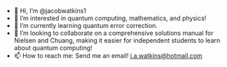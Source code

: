 - 👋 Hi, I’m @jacobwatkins1
- 👀 I’m interested in quantum computing, mathematics, and physics!
- 🌱 I’m currently learning quantum error correction.
- 💞️ I’m looking to collaborate on a comprehensive solutions manual for Nielsen and Chuang, making it easier for independent students to learn about quantum computing!
- 📫 How to reach me: Send me an email! j.a.watkins@hotmail.com

<!---
jacobwatkins1/jacobwatkins1 is a ✨ special ✨ repository because its `README.md` (this file) appears on your GitHub profile.
You can click the Preview link to take a look at your changes.
--->
